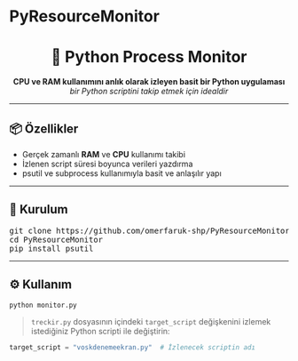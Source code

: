 # PyResourceMonitor
<!-- README.md -->

<h1 align="center">🧠 Python Process Monitor</h1>
<p align="center">
  <strong>CPU ve RAM kullanımını anlık olarak izleyen basit bir Python uygulaması</strong><br>
  <em>bir Python scriptini takip etmek için idealdir</em>
</p>

<hr>

<h2>📦 Özellikler</h2>

<ul>
  <li>Gerçek zamanlı <strong>RAM</strong> ve <strong>CPU</strong> kullanımı takibi</li>
  <li>İzlenen script süresi boyunca verileri yazdırma</li>
  <li>psutil ve subprocess kullanımıyla basit ve anlaşılır yapı</li>
</ul>

<hr>

<h2>🚀 Kurulum</h2>

<pre>
git clone https://github.com/omerfaruk-shp/PyResourceMonitor/
cd PyResourceMonitor
pip install psutil
</pre>

<hr>

<h2>⚙️ Kullanım</h2>

<pre><code>python monitor.py</code></pre>

> `treckir.py` dosyasının içindeki `target_script` değişkenini izlemek istediğiniz Python scripti ile değiştirin:

```python
target_script = "voskdenemeekran.py"  # İzlenecek scriptin adı
